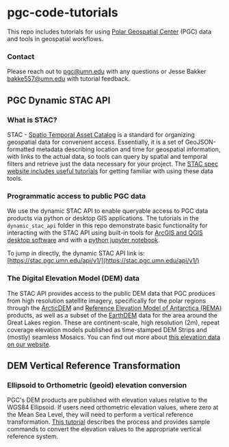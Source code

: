 # pgc-code-tutorials

This repo includes tutorials for using [Polar Geospatial Center](https://www.pgc.umn.edu) (PGC) data and tools in geospatial workflows. 

### Contact
Please reach out to pgc@umn.edu with any questions or Jesse Bakker bakke557@umn.edu with tutorial feedback. 

## PGC Dynamic STAC API
### What is STAC?
STAC - [Spatio Temporal Asset Catalog](https://stacspec.org/en) is a standard for organizing geospatial data for convenient access. Essentially, it is a set of GeoJSON-formatted metadata describing location and time for geospatial information, with links to the actual data, so tools can query by spatial and temporal filters and retrieve just the data necessary for your project. The [STAC spec website includes useful tutorials](https://stacspec.org/en/tutorials/) for getting familiar with using these data tools.

### Programmatic access to public PGC data
We use the dynamic STAC API to enable queryable access to PGC data products via python or desktop GIS applications. The tutorials in the `dynamic_stac_api` folder in this repo demonstrate basic functionality for interacting with the STAC API using built-in tools for [ArcGIS and QGIS desktop software](./dynamic_stac_api/desktop_gis_stac_access.md) and with a [python jupyter notebook](https://polargeospatialcenter.github.io/pgc-code-tutorials/dynamic_stac_api/web_files/stac_api_demo_workflow.html). 

To jump in directly, the dynamic STAC API link is: [https://stac.pgc.umn.edu/api/v1/](https://stac.pgc.umn.edu/api/v1/)

### The Digital Elevation Model (DEM) data
The STAC API provides access to the public DEM data that PGC produces from high resolution satellite imagery, specifically for the polar regions through the [ArcticDEM](https://www.pgc.umn.edu/data/arcticdem/) and [Reference Elevation Model of Antarctica (REMA)](https://www.pgc.umn.edu/data/rema/) products, as well as a subset of the [EarthDEM](https://www.pgc.umn.edu/data/earthdem/) data for the area around the Great Lakes region. These are continent-scale, high resolution (2m), repeat coverage elevation models published as time-stamped DEM Strips and (mostly) seamless Mosaics. You can find out more about [this elevation data on our website](https://www.pgc.umn.edu/data/elevation/).

## DEM Vertical Reference Transformation
### Ellipsoid to Orthometric (geoid) elevation conversion
PGC's DEM products are published with elevation values relative to the WGS84 Ellipsoid. If users need orthometric elevation values, where zero at the Mean Sea Level, they will need to perform a vertical reference transformation. [This tutorial](/geoid_conversion/geoid_conversion.md) describes the process and provides sample commands to convert the elevation values to the appropriate vertical reference system.

